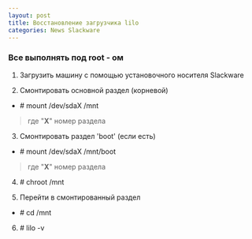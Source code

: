 ```yaml
---
layout: post
title: Восстановление загрузчика lilo
categories: News Slackware
---
```

### Все выполнять под **root** - ом

1)  Загрузить машину с помощью установочного носителя Slackware     


2) Смонтировать основной раздел (корневой)

 - \# mount /dev/sdaX /mnt

>где "**X**" номер раздела

3) Смонтировать раздел 'boot' (если есть)
 
- \# mount /dev/sdaX /mnt/boot

>где "**X**" номер раздела

4)  \# chroot /mnt


5)  Перейти в смонтированный раздел

 - \# cd /mnt

6) \# lilo -v
